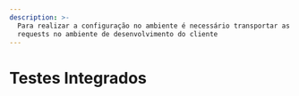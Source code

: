 ```yaml
---
description: >-
  Para realizar a configuração no ambiente é necessário transportar as seguintes
  requests no ambiente de desenvolvimento do cliente
---
```


# Testes Integrados

